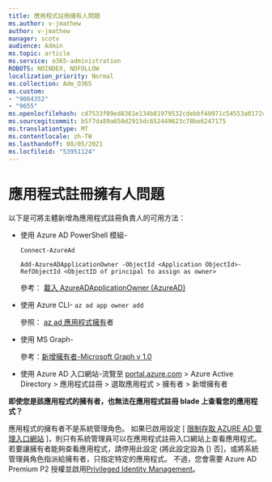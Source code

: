```yaml
---
title: 應用程式註冊擁有人問題
ms.author: v-jmathew
author: v-jmathew
manager: scotv
audience: Admin
ms.topic: article
ms.service: o365-administration
ROBOTS: NOINDEX, NOFOLLOW
localization_priority: Normal
ms.collection: Adm_O365
ms.custom:
- "9004352"
- "9655"
ms.openlocfilehash: cd7533f09ed8361e134b81979532cdebbf49971c54553a0172c7527f30e319bb
ms.sourcegitcommit: b5f7da89a650d2915dc652449623c78be6247175
ms.translationtype: MT
ms.contentlocale: zh-TW
ms.lasthandoff: 08/05/2021
ms.locfileid: "53951124"
---
```

# <a name="app-registration-owner-issues"></a>應用程式註冊擁有人問題

以下是可將主體新增為應用程式註冊負責人的可用方法：

- 使用 Azure AD PowerShell 模組-

    `Connect-AzureAd`

    `Add-AzureADApplicationOwner -ObjectId <Application ObjectId>-RefObjectId <ObjectID of principal to assign as owner>`

    參考： [載入 AzureADApplicationOwner (AzureAD) ](https://docs.microsoft.com/powershell/module/azuread/add-azureadapplicationowner)
- 使用 Azure CLI- `az ad app owner add`

    參照： [az ad 應用程式擁有](https://docs.microsoft.com/cli/azure/ad/app/owner)者
- 使用 MS Graph-

    參考：[新增擁有者-Microsoft Graph v 1.0](https://docs.microsoft.com/graph/api/application-post-owners)
- 使用 Azure AD 入口網站-流覽至 [portal.azure.com](https://portal.azure.com/) > Azure Active Directory > 應用程式註冊 > 選取應用程式 > 擁有者 > 新增擁有者

**即使您是該應用程式的擁有者，也無法在應用程式註冊 blade 上查看您的應用程式？**

應用程式的擁有者不是系統管理角色。 如果已啟用設定 [ [限制存取 AZURE AD 管理入口網站](https://docs.microsoft.com/azure/active-directory/fundamentals/users-default-permissions) ]，則只有系統管理員可以在應用程式註冊入口網站上查看應用程式。 若要讓擁有者能夠查看應用程式，請停用此設定 (將此設定設為 [) 否]，或將系統管理員角色指派給擁有者，只指定特定的應用程式。 不過，您會需要 Azure AD Premium P2 授權並啟用[Privileged Identity Management](https://docs.microsoft.com/azure/active-directory/privileged-identity-management/pim-configure)。
